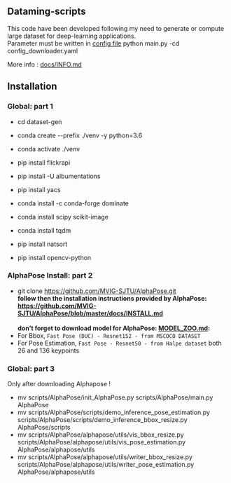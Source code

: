 ## Dataming-scripts

This code have been developed following my need to generate or compute large dataset for deep-learning applications.\
Parameter must be written in [config file](configs/INSTALL.md)
python main.py -cd config_downloader.yaml 

More info : [docs/INFO.md](docs/INFO.md)

## Installation
### Global: part 1
* cd dataset-gen
* conda create --prefix ./venv -y python=3.6
* conda activate ./venv

* pip install flickrapi
* pip install -U albumentations
* pip install yacs
* conda install -c conda-forge dominate
* conda install scipy scikit-image
* conda install tqdm
* pip install natsort
* pip install opencv-python

### AlphaPose Install: part 2
* git clone https://github.com/MVIG-SJTU/AlphaPose.git \
**follow then the installation instructions provided by AlphaPose: https://github.com/MVIG-SJTU/AlphaPose/blob/master/docs/INSTALL.md** \
\
**don't forget to download model for AlphaPose: [MODEL_ZOO.md](https://github.com/MVIG-SJTU/AlphaPose/blob/master/docs/MODEL_ZOO.md):**
* For Bbox, `Fast Pose (DUC) - Resnet152 - from MSCOCO DATASET`
* For Pose Estimation, `Fast Pose - Resnet50 - from Halpe dataset` both 26 and 136 keypoints

### Global: part 3
Only after downloading Alphapose !
* mv scripts/AlphaPose/init_AlphaPose.py scripts/AlphaPose/main.py AlphaPose
* mv scripts/AlphaPose/scripts/demo_inference_pose_estimation.py scripts/AlphaPose/scripts/demo_inference_bbox_resize.py AlphaPose/scripts
* mv scripts/AlphaPose/alphapose/utils/vis_bbox_resize.py scripts/AlphaPose/alphapose/utils/vis_pose_estimation.py AlphaPose/alphapose/utils
* mv scripts/AlphaPose/alphapose/utils/writer_bbox_resize.py scripts/AlphaPose/alphapose/utils/writer_pose_estimation.py AlphaPose/alphapose/utils
